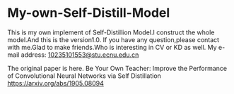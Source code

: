 # My-own-Self-Distill-Model
This is my own implement of Self-Distillion Model.I construct the whole model.And this is the version1.0.
If you have any question,please contact with me.Glad to make friends.Who is interesting in CV or KD as well.
My e-mail address: 10235101553@stu.ecnu.edu.cn

The original paper is here.
Be Your Own Teacher: Improve the Performance of Convolutional Neural Networks via Self Distillation
<https://arxiv.org/abs/1905.08094>
